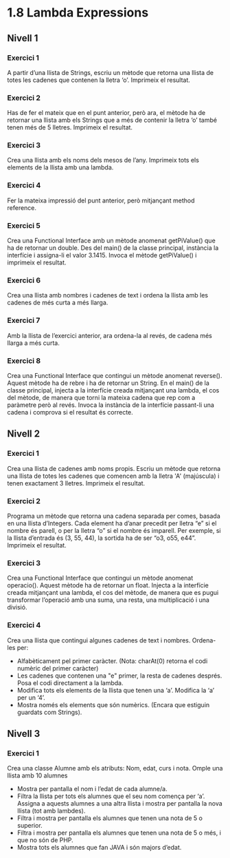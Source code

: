 # 1.8 Lambda Expressions

## Nivell 1

### Exercici 1

A partir d’una llista de Strings, escriu un mètode que retorna una llista de totes les cadenes que contenen la lletra
‘o’. Imprimeix el resultat.

### Exercici 2

Has de fer el mateix que en el punt anterior, però ara, el mètode ha de retornar una llista amb els Strings que a més de
contenir la lletra ‘o’ també tenen més de 5 lletres. Imprimeix el resultat.

### Exercici 3

Crea una llista amb els noms dels mesos de l’any. Imprimeix tots els elements de la llista amb una lambda.

### Exercici 4

Fer la mateixa impressió del punt anterior, però mitjançant method reference.

### Exercici 5

Crea una Functional Interface amb un mètode anomenat getPiValue() que ha de retornar un double. Des del main() de la
classe principal, instància la interfície i assigna-li el valor 3.1415. Invoca el mètode getPiValue() i imprimeix el
resultat.

### Exercici 6

Crea una llista amb nombres i cadenes de text i ordena la llista amb les cadenes de més curta a més llarga.

### Exercici 7

Amb la llista de l’exercici anterior, ara ordena-la al revés, de cadena més llarga a més curta.

### Exercici 8

Crea una Functional Interface que contingui un mètode anomenat reverse(). Aquest mètode ha de rebre i ha de retornar un
String. En el main() de la classe principal, injecta a la interfície creada mitjançant una lambda, el cos del mètode, de
manera que torni la mateixa cadena que rep com a paràmetre però al revés. Invoca la instància de la interfície
passant-li una cadena i comprova si el resultat és correcte.

## Nivell 2

### Exercici 1

Crea una llista de cadenes amb noms propis. Escriu un mètode que retorna una llista de totes les cadenes que comencen
amb la lletra 'A' (majúscula) i tenen exactament 3 lletres. Imprimeix el resultat.

### Exercici 2

Programa un mètode que retorna una cadena separada per comes, basada en una llista d’Integers. Cada element ha d’anar
precedit per lletra “e” si el nombre és parell, o per la lletra “o” si el nombre és imparell. Per exemple, si la llista
d’entrada és (3, 55, 44), la sortida ha de ser “o3, o55, e44”. Imprimeix el resultat.

### Exercici 3

Crea una Functional Interface que contingui un mètode anomenat operacio(). Aquest mètode ha de retornar un float.
Injecta a la interfície creada mitjançant una lambda, el cos del mètode, de manera que es pugui transformar l’operació
amb una suma, una resta, una multiplicació i una divisió.

### Exercici 4

Crea una llista que contingui algunes cadenes de text i nombres.
Ordena-les per:

+ Alfabèticament pel primer caràcter. (Nota: charAt(0) retorna el codi numèric del primer caràcter)
+ Les cadenes que contenen una "e" primer, la resta de cadenes després. Posa el codi directament a la lambda.
+ Modifica tots els elements de la llista que tenen una ‘a’. Modifica la ‘a’ per un ‘4’.
+ Mostra només els elements que són numèrics. (Encara que estiguin guardats com Strings).

## Nivell 3

### Exercici 1

Crea una classe Alumne amb els atributs: Nom, edat, curs i nota.
Omple una llista amb 10 alumnes

+ Mostra per pantalla el nom i l’edat de cada alumne/a.
+ Filtra la llista per tots els alumnes que el seu nom comença per ‘a’. Assigna a aquests alumnes a una altra llista i
  mostra per pantalla la nova llista (tot amb lambdes).
+ Filtra i mostra per pantalla els alumnes que tenen una nota de 5 o superior.
+ Filtra i mostra per pantalla els alumnes que tenen una nota de 5 o més, i que no són de PHP.
+ Mostra tots els alumnes que fan JAVA i són majors d’edat.